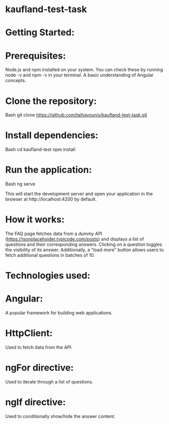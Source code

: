 # kaufland-test-task

# Getting Started:

# Prerequisites:

Node.js and npm installed on your system. You can check these by running node -v and npm -v in your terminal.
A basic understanding of Angular concepts.

# Clone the repository:

Bash
git clone https://github.com/talhayounis/kaufland-test-task.git

# Install dependencies:

Bash
cd kaufland-test 
npm install

# Run the application:

Bash
ng serve

This will start the development server and open your application in the browser at http://localhost:4200 by default.

# How it works:

The FAQ page fetches data from a dummy API (https://jsonplaceholder.typicode.com/posts) and displays a list of questions and their corresponding answers. Clicking on a question toggles the visibility of its answer. Additionally, a "load more" button allows users to fetch additional questions in batches of 10.

# Technologies used:

# Angular: 
A popular framework for building web applications.
# HttpClient:
 Used to fetch data from the API.
# ngFor directive:
 Used to iterate through a list of questions.
# ngIf directive:
 Used to conditionally show/hide the answer content.